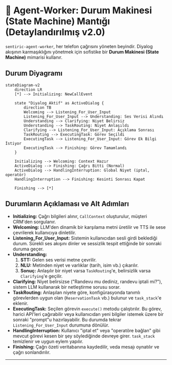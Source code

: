 # 🧠 Agent-Worker: Durum Makinesi (State Machine) Mantığı (Detaylandırılmış v2.0)

`sentiric-agent-worker`, her telefon çağrısını yöneten beyindir. Diyalog akışının karmaşıklığını yönetmek için sofistike bir **Durum Makinesi (State Machine)** mimarisi kullanır.

## Durum Diyagramı

```mermaid
stateDiagram-v2
    direction LR
    [*] --> Initializing: NewCallEvent

    state "Diyalog Aktif" as ActiveDialog {
        direction TB
        Welcoming --> Listening_For_User_Input
        Listening_For_User_Input --> Understanding: Ses Verisi Alındı
        Understanding --> Clarifying: Niyet Belirsiz
        Understanding --> TaskRouting: Niyet Anlaşıldı
        Clarifying --> Listening_For_User_Input: Açıklama Sonrası
        TaskRouting --> ExecutingTask: Görev Seçildi
        ExecutingTask --> Listening_For_User_Input: Görev Ek Bilgi İstiyor
        ExecutingTask --> Finishing: Görev Tamamlandı
    }
    
    Initializing --> Welcoming: Context Hazır
    ActiveDialog --> Finishing: Çağrı Bitti (Normal)
    ActiveDialog --> HandlingInterruption: Global Niyet (iptal, operatör)
    HandlingInterruption --> Finishing: Kesinti Sonrası Kapat

    Finishing --> [*]
```

## Durumların Açıklaması ve Alt Adımları

*   **Initializing:** Çağrı bilgileri alınır, `CallContext` oluşturulur, müşteri CRM'den sorgulanır.
*   **Welcoming:** LLM'den dinamik bir karşılama metni üretilir ve TTS ile sese çevrilerek kullanıcıya dinletilir.
*   **Listening_For_User_Input:** Sistemin kullanıcıdan sesli girdi beklediği durum. Sürekli ses akışını dinler ve sessizlik tespit ettiğinde bir sonraki duruma geçer.
*   **Understanding:**
    1.  **STT:** Gelen ses verisi metne çevrilir.
    2.  **NLU:** Metinden niyet ve varlıklar (tarih, isim vb.) çıkarılır.
    3.  **Sonuç:** Anlaşılır bir niyet varsa `TaskRouting`'e, belirsizlik varsa `Clarifying`'e geçilir.
*   **Clarifying:** Niyet belirsizse ("Randevu mu dediniz, randevu iptali mi?"), sistem LLM kullanarak bir netleştirme sorusu sorar.
*   **TaskRouting:** Anlaşılan niyete göre, konfigürasyonda tanımlı görevlerden uygun olan (`ReservationTask` vb.) bulunur ve `task_stack`'e eklenir.
*   **ExecutingTask:** Seçilen görevin `execute()` metodu çalıştırılır. Bu görev, harici API'leri çağırabilir veya kullanıcıdan yeni bilgiler istemek üzere bir sonraki "prompt"u hazırlayabilir. Bu durumda tekrar `Listening_For_User_Input` durumuna dönülür.
*   **HandlingInterruption:** Kullanıcı "iptal et" veya "operatöre bağlan" gibi mevcut görevi kesen bir şey söylediğinde devreye girer. `task_stack` temizlenir ve uygun eylem yapılır.
*   **Finishing:** Çağrı özeti veritabanına kaydedilir, veda mesajı oynatılır ve çağrı sonlandırılır.
---